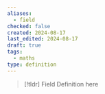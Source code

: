 ```yaml
---
aliases:
  - field
checked: false
created: 2024-08-17
last_edited: 2024-08-17
draft: true
tags:
  - maths
type: definition
---
```

>[!tldr] Field
>Definition here

